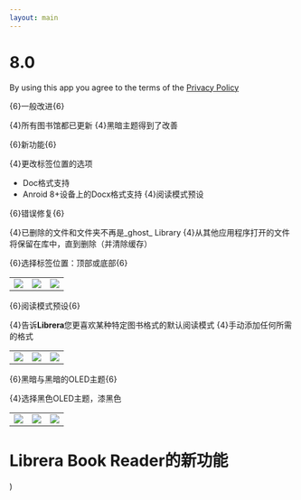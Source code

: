```yaml
---
layout: main
---
```


# 8.0

By using this app you agree to the terms of the [Privacy Policy](/wiki/PrivacyPolicy/)

{6}一般改进{6}

{4}所有图书馆都已更新
{4}黑暗主题得到了改善

{6}新功能{6}

{4}更改标签位置的选项
* Doc格式支持
* Anroid 8+设备上的Docx格式支持
{4}阅读模式预设

{6}错误修复{6}

{4}已删除的文件和文件夹不再是_ghost_ Library
{4}从其他应用程序打开的文件将保留在库中，直到删除（并清除缓存）

{6}选择标签位置：顶部或底部{6}

||||
|-|-|-|
|![](2.png)|![](3.png)|![](1.png)|

{6}阅读模式预设{6}

{4}告诉**Librera**您更喜欢某种特定图书格式的默认阅读模式
{4}手动添加任何所需的格式

||||
|-|-|-|
|![](4.png)|![](5.png)|![](6.png)|

{6}黑暗与黑暗的OLED主题{6}

{4}选择黑色OLED主题，漆黑色

||||
|-|-|-|
|![](9.png)|![](8.png)|![](7.png)|

# Librera Book Reader的新功能

)
